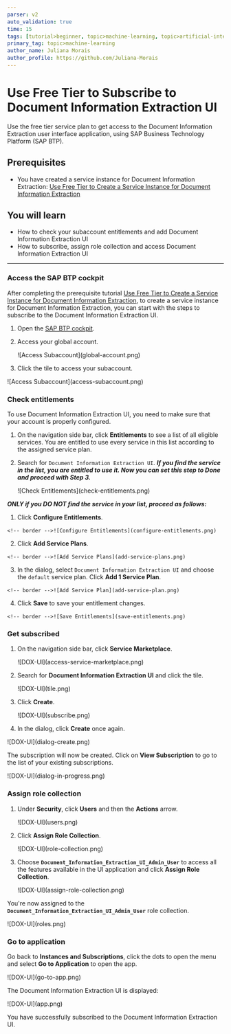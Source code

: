 ```yaml
---
parser: v2
auto_validation: true
time: 15
tags: [tutorial>beginner, topic>machine-learning, topic>artificial-intelligence, topic>cloud, software-product>sap-business-technology-platform, software-product>sap-ai-business-services, software-product>document-information-extraction, tutorial>free-tier]
primary_tag: topic>machine-learning
author_name: Juliana Morais
author_profile: https://github.com/Juliana-Morais
---
```


# Use Free Tier to Subscribe to Document Information Extraction UI
<!-- description --> Use the free tier service plan to get access to the Document Information Extraction user interface application, using SAP Business Technology Platform (SAP BTP).

## Prerequisites
- You have created a service instance for Document Information Extraction: [Use Free Tier to Create a Service Instance for Document Information Extraction](cp-aibus-dox-free-service-instance)

## You will learn
  - How to check your subaccount entitlements and add Document Information Extraction UI
  - How to subscribe, assign role collection and access Document Information Extraction UI

---

### Access the SAP BTP cockpit


After completing the prerequisite tutorial [Use Free Tier to Create a Service Instance for Document Information Extraction](cp-aibus-dox-free-service-instance), to create a service instance for Document Information Extraction, you can start with the steps to subscribe to the Document Information Extraction UI.

1. Open the [SAP BTP cockpit](https://account.hana.ondemand.com/cockpit#/home/allaccounts).

2. Access your global account.

    <!-- border -->![Access Subaccount](global-account.png)

3. Click the tile to access your subaccount.

<!-- border -->![Access Subaccount](access-subaccount.png)



### Check entitlements


To use Document Information Extraction UI, you need to make sure that your account is properly configured.

1. On the navigation side bar, click **Entitlements** to see a list of all eligible services. You are entitled to use every service in this list according to the assigned service plan.

2. Search for `Document Information Extraction UI`. ***If you find the service in the list, you are entitled to use it. Now you can set this step to **Done** and proceed with Step 3.***

    <!-- border -->![Check Entitlements](check-entitlements.png)

***ONLY if you DO NOT find the service in your list, proceed as follows:***

  1.  Click **Configure Entitlements**.

    <!-- border -->![Configure Entitlements](configure-entitlements.png)

  2.  Click **Add Service Plans**.

    <!-- border -->![Add Service Plans](add-service-plans.png)

  3.  In the dialog, select `Document Information Extraction UI` and choose the `default` service plan. Click **Add 1 Service Plan**.

    <!-- border -->![Add Service Plan](add-service-plan.png)

  4.  Click **Save** to save your entitlement changes.

    <!-- border -->![Save Entitlements](save-entitlements.png)



### Get subscribed


1. On the navigation side bar, click **Service Marketplace**.

    <!-- border -->![DOX-UI](access-service-marketplace.png)

2. Search for **Document Information Extraction UI** and click the tile.

    <!-- border -->![DOX-UI](tile.png)

3. Click **Create**.

    <!-- border -->![DOX-UI](subscribe.png)

4. In the dialog, click **Create** once again.

  <!-- border -->![DOX-UI](dialog-create.png)

The subscription will now be created. Click on **View Subscription** to go to the list of your existing subscriptions.

<!-- border -->![DOX-UI](dialog-in-progress.png)



### Assign role collection


1. Under **Security**, click **Users** and then the **Actions** arrow.

    <!-- border -->![DOX-UI](users.png)    

2. Click **Assign Role Collection**.

    <!-- border -->![DOX-UI](role-collection.png)

3. Choose **`Document_Information_Extraction_UI_Admin_User`** to access all the features available in the UI application and click **Assign Role Collection**.

    <!-- border -->![DOX-UI](assign-role-collection.png)

You're now assigned to the **`Document_Information_Extraction_UI_Admin_User`** role collection.

<!-- border -->![DOX-UI](roles.png)




### Go to application


Go back to **Instances and Subscriptions**, click the dots to open the menu and select **Go to Application** to open the app.

<!-- border -->![DOX-UI](go-to-app.png)

The Document Information Extraction UI is displayed:

<!-- border -->![DOX-UI](app.png)

You have successfully subscribed to the Document Information Extraction UI.

